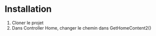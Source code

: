 # Installation

1. Cloner le projet
2. Dans Controller Home, changer le chemin dans GetHomeContent2()
